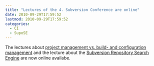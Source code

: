 ```yaml
---
title: "Lectures of the 4. Subversion Conference are online"
date: 2010-09-29T17:59:52
lastmod: 2010-09-29T17:59:52
categories:
  - CI
  - SupoSE
---
```

The lectures about <a href="http://www.soebes.de/files/SCMvsProject-SubConf2010.pdf">project management vs. build- and configuration management</a> and the lecture about the <a href="http://www.soebes.de/files/SupoSE-SubConf2010.pdf">Subversion Repository Search Engine</a> are now online availabe.
